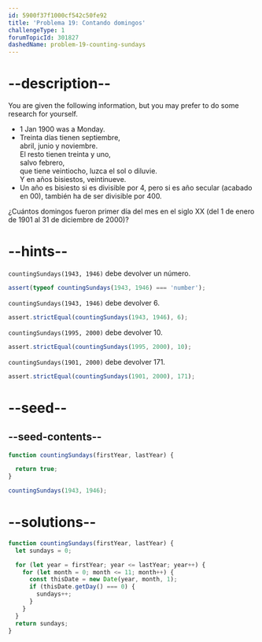 ```yaml
---
id: 5900f37f1000cf542c50fe92
title: 'Problema 19: Contando domingos'
challengeType: 1
forumTopicId: 301827
dashedName: problem-19-counting-sundays
---
```


# --description--

You are given the following information, but you may prefer to do some research for yourself.

<ul>
  <li>1 Jan 1900 was a Monday.</li>
  <li>Treinta días tienen septiembre,<br>abril, junio y noviembre.<br>El resto tienen treinta y uno,<br>salvo febrero,<br>que tiene veintiocho, luzca el sol o diluvie.<br>Y en años bisiestos, veintinueve.</li>
  <li>Un año es bisiesto si es divisible por 4, pero si es año secular (acabado en 00), también ha de ser divisible por 400.</li>
</ul>

¿Cuántos domingos fueron primer día del mes en el siglo XX (del 1 de enero de 1901 al 31 de diciembre de 2000)?

# --hints--

`countingSundays(1943, 1946)` debe devolver un número.

```js
assert(typeof countingSundays(1943, 1946) === 'number');
```

`countingSundays(1943, 1946)` debe devolver 6.

```js
assert.strictEqual(countingSundays(1943, 1946), 6);
```

`countingSundays(1995, 2000)` debe devolver 10.

```js
assert.strictEqual(countingSundays(1995, 2000), 10);
```

`countingSundays(1901, 2000)` debe devolver 171.

```js
assert.strictEqual(countingSundays(1901, 2000), 171);
```

# --seed--

## --seed-contents--

```js
function countingSundays(firstYear, lastYear) {

  return true;
}

countingSundays(1943, 1946);
```

# --solutions--

```js
function countingSundays(firstYear, lastYear) {
  let sundays = 0;

  for (let year = firstYear; year <= lastYear; year++) {
    for (let month = 0; month <= 11; month++) {
      const thisDate = new Date(year, month, 1);
      if (thisDate.getDay() === 0) {
        sundays++;
      }
    }
  }
  return sundays;
}
```
